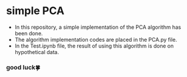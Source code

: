 # simple PCA
- In this repository, a simple implementation of the PCA algorithm has been done.
- The algorithm implementation codes are placed in the PCA.py file.
- In the Test.ipynb file, the result of using this algorithm is done on hypothetical data.
### good luck🍀
